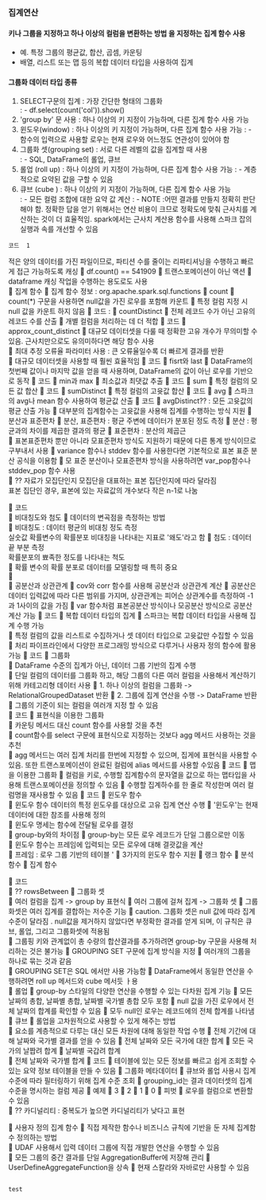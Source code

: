 ### 집계연산  
#### 키나  그룹을  지정하고  하나  이상의  컬럼을  변환하는  방법 을  지정하는 집계  함수  사용
- 예.  특정 그룹의 평균값,  합산, 곱셈,  카운팅  
- 배열,  리스트  또는 맵  등의  복합  데이터  타입을  사용하여 집계  
#### 그룹화  데이터  타입   종류
1. SELECT구문의  집계  : 가장  간단한  형태의  그룹화    
: - df.select(count('col')).show()
2. 'group by' 문 사용  :    하나  이상의 키  지정이 가능하며,  다른 집계  함수  사용  가능 
3. 윈도우(window)  :  하나 이상의  키  지정이 가능하며,  다른  집계  함수 사용  가능
: - 함수의 입력으로 사용할  로우는  현재  로우와 어느정도  연관성이  있어야  함   
4. 그룹화 셋(grouping set) :  서로  다른  레벨의  값을  집계할 때  사용  
: - SQL, DataFrame의 롤업, 큐브  
5. 롤업 (roll up) : 하나  이상의 키 지정이  가능하며, 다른  집계 함수  사용 가능
: - 계층적으로  요약된 값을  구할  수  있음  
6. 큐브 (cube ) : 하나  이상의  키  지정이  가능하며, 다른  집계  함수 사용  가능  
: - 모든 컬럼  조합에  대한 요약  값 계산 
: - NOTE :어떤 결과를  만들지  정확히 판단해야 함.  정확한 답을 얻기 위해서는  연산  비용이 크므로  정확도에  맞춰 근사치를  계산하는 것이  더  효율적임.  spark에서는 근사치  계산용 함수를  사용해 스파크 잡의 실행과  속를  개선할 수 있음 

``` 
코드  1

``` 

적은  양의  데이터를  가진 파일이므로, 파티션 수를  줄이는  리파티셔닝을  수행하고  빠르게  접근 가능하도록  캐싱 
	df.count() == 541909
	트랜스포메이션이  아닌  액션 
	dataframe 캐싱  작업을  수행하는 용도로도  사용  
	집계  함수 
	집계  함수 정보  :  org.apache.spark.sql.functions 
	count 
	count(*) 구문을  사용하면 null값을 가진  로우를 포함해  카운트
	특정 컬럼 지정 시 null  값을  카운트 하지  않음 
	코드  :
	countDistinct 
	전체 레코드 수가  아닌 고유의 레코드 수를 산출 
	개별  컬럼을 처리하는 데  더  적합 
	코드 
	approx_count_distinct 
	대규모  데이터셋을  다룰 때  정확한 고유 개수가  무의미할 수  있음.  근사치만으로도 유의미하다면  해당  함수  사용  
	최대 추정  오류율  파라미터 사용  :  큰  오류율일수록 더  빠르게  결과를  반환  
	대규모  데이터셋을  사용할 때 훨씬 효율적임
	코드
	fisrt와  last 
	DataFrame의 첫번째  값이나 마지막  값을 얻을  때  사용하며, DataFrame의  값이  아닌 로우를  기반으로  동작 
	코드
	min과  max 
	최소값과  최댓값  추출
	코드
	sum
	특정  컬럼의  모든  값  합산
	코드
	sumDistinct
	특정   컬럼의  고윳값 합산
	코드
	avg
	스파크의 avg나  mean  함수  사용하여  평균값  산출 
	코드
	avgDistinct??  : 모든  고윳값의  평균  산출 가능
	대부분의 집계함수는  고윳값을 사용해 집계를  수행하는 방식  지원
	분산과  표준편차
	분산,  표준편차 :  평균  주변에  데이터가  분포된  정도  측정 
	분산  : 평균과의  차이를  제곱한  결과의  평균
	표준편차  :  분산의  제곱근  
	표본표준편차 뿐만  아니라  모표준편차  방식도 지원하기  때문에 다른 통계 방식이므로 구부내서  사용 
	variance 함수나 stddev 함수를 사용한다면 기본적으로 표본  표준 분산  공식을 이용함
	모 표준  분산이나 모표준편차  방식을  사용하려면  var_pop함수나 stddev_pop 함수 사용  
	??  자료가 모집단인지  모집단을 대표하는 표본  집단인지에  따라 달라짐  
표본  집단인  경우,  표본에  있는  자료값의 개수보다  작은 n-1로 나눔
 
 
	코드  
	비대칭도와  첨도 
	데이터의 변곡점을  측정하는  방법  
	비대칭도  :  데이터  평균의  비대칭 정도  측정  
실숫값 확률변수의  확률분포  비대칭을 나타내는  지표로  '왜도'라고  함
	첨도 :  데이터  끝 부분  측정  
확률분포의  뾰족한 정도를  나타내는  척도  
	확률  변수의  확률  분포로 데이터를 모델링할  때  특히  중요  
	  
	공분산과  상관관계
	cov와 corr  함수를  사용해  공분산과  상관관계 계산 
	공분산은  데이터  입력값에  따라  다른 범위를  가지며,  상관관계는  피어슨  상관계수를  측정하여  -1과  1사이의 값을 가짐
	var  함수처럼  표본공분산 방식이나 모공분산 방식으로  공분산  계산  가능 
	코드
	복합  데이터  타입의 집계
	스파크는  복합  데이터 타입을 사용해  집계 수행 가능  
	특정  컬럼의 값을 리스트로 수집하거나  셋  데이터 타입으로 고윳값만 수집할 수  있음  
	처리 파이프라인에서  다양한  프로그래밍 방식으로  다루거나  사용자  정의  함수에  활용  가능 
	코드
	그룹화  
	DataFrame  수준의  집계가  아닌,  데이터  그룹 기반의 집계  수행  
	단일  컬럼의  데이터를  그룹화  하고,  해당  그룹의  다른  여러 컬럼을  사용해서 계산하기 위해  카테고리형 데이터  사용 
	1.  하나 이상의  컬럼을 그룹화  ->  RelationalGroupedDataset 반환
	2.  그룹에  집계  연산을 수행  ->  DataFrame 반환 
	그룹의  기준이 되는  컬럼을  여러개 지정 할  수  있음  
	코드 
	표현식을  이용한  그룹화  
	카운팅  메서드  대신 count  함수를  사용할  것을  추천  
	count함수를  select 구문에  표현식으로  지정하는  것보다  agg  메서드  사용하는  것을  추천  
	agg 메서드는  여러  집계  처리를  한번에  지정할  수  있으며,  집게에  표현식을  사용할  수  있음.  또한  트랜스포메이션이  완료된  컬럼에  alias  메서드를  사용할 수있음
	코드
	맵을  이용한  그룹화
	컬럼을  키로, 수행할  집계함수의  문자열을  값으로  하는  맵타입을 사용해 트랜스포메이션을  정의할 수  있음 
	수행할  집계하수를  한 줄로  작성한며  여러  컬럼명을  재사용할  수  있음
	코드
	윈도우  함수  
	윈도우  함수   데이터의 특정  윈도우를  대상으로  고유  집계 연산 수행 
	'윈도우'는  현재  데이터에  대한  참조를  사용해  정의  
	윈도우  명세는  함수에  전달될  로우를  결정  
	group-by와의 차이점
	group-by는 모든  로우 레코드가  단일  그룹으로만  이동  
	윈도우  함수는  프레임에  입력되는  모든  로우에  대해  결괏값을  계산  
	프레임  :  로우 그룹  기반의  테이블 '
	3가지의  윈도우  함수  지원
	랭크  함수
	분석  함수
	집계  함수  
 
	코드  
	?? rowsBetween
	그룹화  셋  
	여러  컬럼을 집계  ->  group by 표현식
	여러  그룹에  걸쳐  집계  -> 그룹화 셋 
	그룹화셋은  여러  집계를 결합하는 저수준  기능 
	caution. 그룹화 셋은 null 값에  따라 집계 수준이  달라짐 .  null값을 제거하지 않았다면 부정확한  결과를 얻게  되며,  이 규칙은 큐브,  롤업,  그리고 그룹화셋에 적용됨  
	그룹핑 키와  관계없이 총  수량의  합산결과를 추가하려면  group-by  구문을  사용해 처리하는  것은 불가능 
	GROUPING  SET 구문에 집계  방식을 지정 
	 여러개의 그룹을  하나로  묶는 것과  같음  
	GROUPING SET은  SQL  에서만 사용 가능함
	DataFrame에서 동일한  연산을  수행하려면  roll up  메서드와 cube  메서듯 ㅏ용  
	롤업
	group-by  스타일의  다양한 연산을  수행할  수  있는 다차원  집계  기능
	모든  날짜의  총합,  날짜별  총합, 날짜별  국가별  총합 모두  포함
	null  값을  가진  로우에서  전체 날짜의  합계를 확인할  수 있음 
	모두  null인  로우는  레코드에의 전체 합계를 나타냄
	큐브
	롤업을  고차원적으로 사용할  수  있게 해주는 방법  
	요소를 계층적으로 다루는  대신  모든  차원에  대해 동일한 작업 수행 
	전체 기간에 대해 날짜와 국가별  결과를  얻을 수  있음 
	전체  날짜와 모든  국가에  대한  합계
	모든  국가의 날짭려  합계
	날짜별  국갑려  합계  
	전체  날짜와  국가별 합계 
	코드
	테이블에  있는  모든  정보를  빠르고 쉽게 조회할 수  있는 요약 정보  테이블을  만들  수 있음 
	그룹화  메타데이터
	큐브와  롤업 사용시 집계 수준에  따라 필터링하기 위해  집계 수준  조회
	grouping_id는 결과  데이터셋의  집계  수준을  명시하는  컬럼  제공 
	예제
	3
	2
	1
	0
	피벗
	로우를  컬럼으로  변환할 수  있음  
	?? 카디널리티  :   중복도가  높으면  카디널리티가  낮다고 표현 


	사용자 정의  집계  함수 
	직접  제작한  함수나  비즈니스  규칙에  기반을  둔  자체  집계함수  정의하는  방법  
	UDAF  사용해서  입력  데이터  그룹에  직접  개발한  연산을  수행할  수  있음  
	모든  그룹의  중간 결과를  단일 AggregationBuffer에 저장해 관리
	UserDefineAggregateFunction을  상속
	현재 스칼라와  자바로만  사용할 수  있음 



``` 

test

``` 
